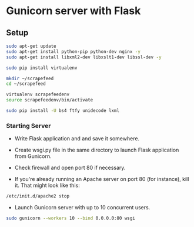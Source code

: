 # Gunicorn server with Flask

## Setup

```bash
sudo apt-get update
sudo apt-get install python-pip python-dev nginx -y
sudo apt-get install libxml2-dev libxslt1-dev libssl-dev -y

sudo pip install virtualenv

mkdir ~/scrapefeed
cd ~/scrapefeed

virtualenv scrapefeedenv
source scrapefeedenv/bin/activate

sudo pip install -U bs4 ftfy unidecode lxml
```

### Starting Server

- Write Flask application and and save it somewhere.

- Create wsgi.py file in the same directory to launch Flask application from Gunicorn.

- Check firewall and open port 80 if necessary.

- If you're already running an Apache server on port 80 (for instance), kill it. That might look like this:

```bash
/etc/init.d/apache2 stop
```

- Launch Gunicorn server with up to 10 concurrent users.

```bash
sudo gunicorn --workers 10 --bind 0.0.0.0:80 wsgi
```

